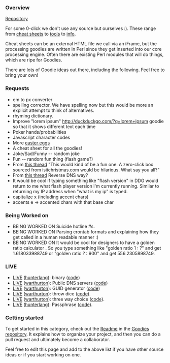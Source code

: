 ### Overview 

[Repository](https://github.com/duckduckgo/zeroclickinfo-goodies)

For some 0-click we don't use any source but ourselves :). These range from [cheat sheets](http://duckduckgo.com/?q=html+chars) to [tools](http://duckduckgo.com/?q=pw) to [info](http://duckduckgo.com/?q=%23564). 

Cheat sheets can be an external HTML file we call via an iFrame, but the processing goodies are written in Perl since they get inserted into our core processing engine. Often there are existing Perl modules that will do things, which are ripe for Goodies. 

There are lots of Goodie ideas out there, including the following. Feel free to bring your own!

### Requests

 * em to px converter 
 * spelling corrector. We have spelling now but this would be more an explicit attempt to think of alternatives.
 * rhyming dictionary.
 * Improve "lorem ipsum" http://duckduckgo.com/?q=lorem+ipsum goodie so that it shows different text each time
 * Poker hands/probabilities
 * Javascript character codes
 * More [easter eggs](https://duckduckgo.com/?q=answer+to+the+ultimate+question+of+life+the+universe+and+everything)
 * A cheat sheet for all the goodies!
 * Joke/Sad/Funny -- random joke
 * Fun -- random fun thing (flash game?)
 * From [this thread](https://duck.co/topic/is-it-christmas-zero-click-info) "This would kind of be a fun one. A zero-click box sourced from isitchristmas.com would be hilarious. What say you all?"
 * From [this thread](https://duck.co/topic/zero-click-info-idea-reverse-dns) Reverse DNS
way?
 * It would be cool if typing something like "flash version" in DDG would return to me what flash player version I'm currently running. Similar to returning my IP address when "what is my ip" is typed.
 * capitalize x (including accent chars)
 * accents e -> accented chars with that base char

### Being Worked on
 * BEING WORKED ON Suicide hotline #s.
 * BEING WORKED ON Parsing crontab formats and explaining how they get called in a human readable manner :)
 * BEING WORKED ON It would be cool for designers to have a golden ratio calculator . So you type something like "golden ratio 1 : ?" and get 1.618033988749 or "golden ratio ? : 900" and get 556.2305898749.

### LIVE
 * [LIVE](http://duckduckgo.com/?q=binary+that) ([hunterlang](https://github.com/hunterlang)): binary ([code](https://github.com/duckduckgo/zeroclickinfo-goodies/blob/master/binary/goodie.pl))
 * [LIVE](http://duckduckgo.com/?q=public+dns) ([warthurton](https://github.com/warthurton)): Public DNS servers ([code](https://github.com/duckduckgo/zeroclickinfo-goodies/tree/master/public_dns))
 * [LIVE](http://duckduckgo.com/?q=guid) ([warthurton](https://github.com/warthurton)): GUID generator ([code](https://github.com/duckduckgo/zeroclickinfo-goodies/tree/master/guid/goodie.pl))
 * [LIVE](http://duckduckgo.com/?q=throw+dice) ([warthurton](https://github.com/warthurton)): throw dice ([code](https://github.com/duckduckgo/zeroclickinfo-goodies/tree/master/dice/goodie.pl)).
 * [LIVE](http://duckduckgo.com/?q=red+or+green+or+blue) ([warthurton](https://github.com/warthurton)): three way choice ([code](https://github.com/duckduckgo/zeroclickinfo-goodies/tree/master/abc/goodie.pl)).
 * [LIVE](http://duckduckgo.com/?q=passphrase+4) ([hunterlang](https://github.com/hunterlang)): Passphrase ([code](https://github.com/duckduckgo/zeroclickinfo-goodies/tree/master/passphrase/)).


### Getting started

To get started in this category, check out the [Readme](https://github.com/duckduckgo/zeroclickinfo-goodies/blob/master/README.md) in the [Goodies repository](https://github.com/duckduckgo/zeroclickinfo-goodies). It explains how to organize your project, and then you can do a pull request and ultimately become a collaborator.

Feel free to edit this page and add to the above list if you have other source ideas or if you start working on one.